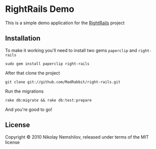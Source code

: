 # RightRails Demo

This is a simple demo application for the [RightRails](http://github.com/MadRabbit/right-rails) project

## Installation

To make it working you'll need to install two gems `paperclip` and `right-rails`

    sudo gem install paperclip right-rails

After that clone the project

    git clone git://github.com/MadRabbit/right-rails.git

Run the migrations

    rake db:migrate && rake db:test:prepare

And you're good to go!


## License

Copyright © 2010 Nikolay Nemshilov, released under terms of the MIT license
